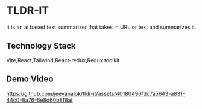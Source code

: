 # TLDR-IT

It is an ai based text summarizer that takes in URL or text and summarizes it.

## Technology Stack

Vite,React,Tailwind,React-redux,Redux toolkit

## Demo Video
https://github.com/jeevanalok/tldr-it/assets/40180496/dc7a5643-a831-44c0-8a76-6e8d60b8f8af

